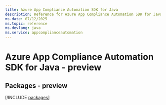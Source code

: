 ```yaml
---
title: Azure App Compliance Automation SDK for Java
description: Reference for Azure App Compliance Automation SDK for Java
ms.date: 07/12/2025
ms.topic: reference
ms.devlang: java
ms.service: appcomplianceautomation
---
```

# Azure App Compliance Automation SDK for Java - preview
## Packages - preview
[!INCLUDE [packages](app-compliance-automation-index.md)]